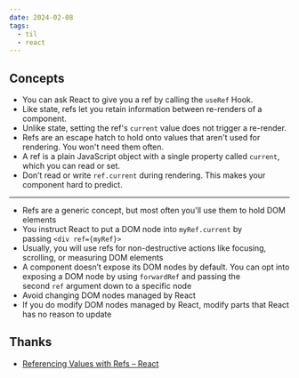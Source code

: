 ```yaml
---
date: 2024-02-08
tags:
  - til
  - react
---
```


## Concepts

- You can ask React to give you a ref by calling the `useRef` Hook.
- Like state, refs let you retain information between re-renders of a
  component.
- Unlike state, setting the ref's `current` value does not trigger a re-render.
- Refs are an escape hatch to hold onto values that aren't used for rendering. You won't need them often.
- A ref is a plain JavaScript object with a single property called `current`, which you can read or set.
- Don’t read or write `ref.current` during rendering. This makes your component hard to predict.

---

- Refs are a generic concept, but most often you'll use them to hold DOM elements
- You instruct React to put a DOM node into `myRef.current` by passing `<div ref={myRef}>`
- Usually, you will use refs for non-destructive actions like focusing, scrolling, or measuring DOM elements
- A component doesn’t expose its DOM nodes by default. You can opt into exposing a DOM node by using `forwardRef` and passing the second `ref` argument down to a specific node
- Avoid changing DOM nodes managed by React
- If you do modify DOM nodes managed by React, modify parts that React has no reason to update

## Thanks

- [Referencing Values with Refs – React](https://react.dev/learn/referencing-values-with-refs#best-practices-for-refs)
